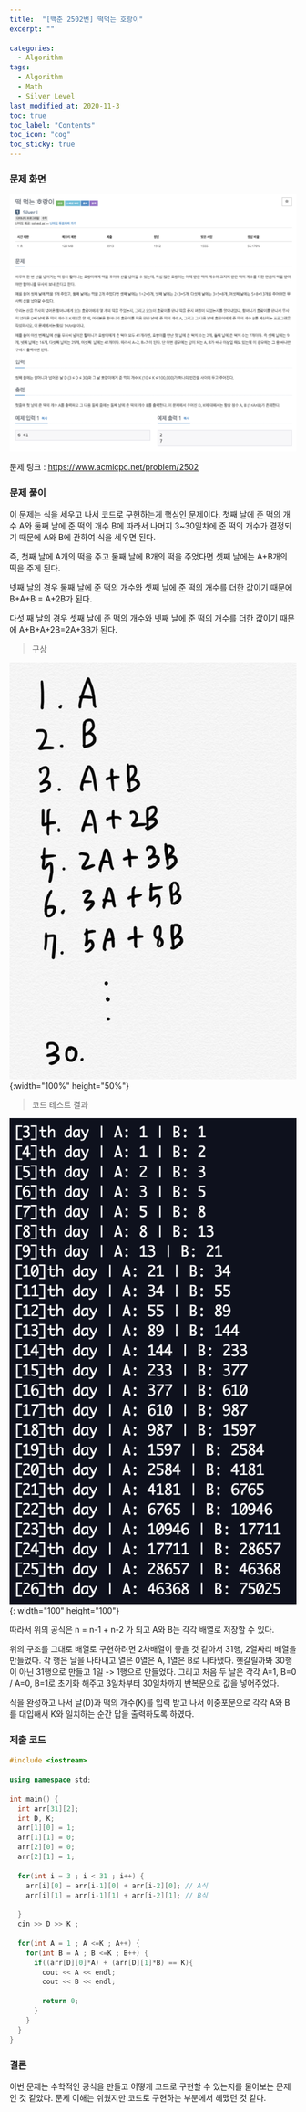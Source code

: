 ```yaml
---
title:  "[백준 2502번] 떡먹는 호랑이"
excerpt: ""

categories:
  - Algorithm
tags:
  - Algorithm
  - Math
  - Silver Level
last_modified_at: 2020-11-3 
toc: true
toc_label: "Contents"
toc_icon: "cog"
toc_sticky: true
---
```



### 문제 화면

![BOJ](/assets/images/BOJ/2502/www.acmicpc.net_problem_2502.jpg)



문제 링크 : <https://www.acmicpc.net/problem/2502> 



### 문제 풀이

이 문제는 식을 세우고 나서 코드로 구현하는게 핵심인 문제이다. 첫째 날에 준 떡의 개수 A와 둘째 날에 준 떡의 개수 B에 따라서 나머지 3~30일차에 준 떡의 개수가 결정되기 때문에 A와 B에 관하여 식을 세우면 된다. 

즉, 첫째 날에 A개의 떡을 주고 둘째 날에 B개의 떡을 주었다면 셋째 날에는 A+B개의 떡을 주게 된다. 

넷째 날의 경우 둘째 날에 준 떡의 개수와 셋째 날에 준 떡의 개수를 더한 값이기 때문에 B+A+B = A+2B가 된다. 

다섯 째 날의 경우 셋째 날에 준 떡의 개수와 넷째 날에 준 떡의 개수를 더한 값이기 때문에 A+B+A+2B=2A+3B가 된다.  

> 구상

![BOJ](/assets/images/BOJ/2502/1.jpg){:width="100%" height="50%"}



> 코드 테스트 결과

![BOJ](/assets/images/BOJ/2502/2.jpg){: width="100" height="100"}



따라서 위의 공식은 n = n-1 + n-2 가 되고 A와 B는 각각 배열로 저장할 수 있다. 

위의 구조를 그대로 배열로 구현하려면 2차배열이 좋을 것 같아서 31행, 2열짜리 배열을 만들었다. 각 행은 날을 나타내고 열은 0열은 A, 1열은 B로 나타냈다. 헷갈릴까봐 30행이 아닌 31행으로 만들고 1일 -> 1행으로 만들었다. 그리고 처음 두 날은 각각 A=1, B=0 / A=0, B=1로 초기화 해주고 3일차부터 30일차까지 반복문으로 값을 넣어주었다. 

식을 완성하고 나서 날(D)과 떡의 개수(K)를 입력 받고 나서 이중포문으로 각각 A와 B를 대입해서 K와 일치하는 순간 답을 출력하도록 하였다. 

 

### 제출 코드

```c++
#include <iostream>

using namespace std;

int main() {
  int arr[31][2];
  int D, K;
  arr[1][0] = 1;
  arr[1][1] = 0;
  arr[2][0] = 0;
  arr[2][1] = 1;

  for(int i = 3 ; i < 31 ; i++) {
    arr[i][0] = arr[i-1][0] + arr[i-2][0]; // A식
    arr[i][1] = arr[i-1][1] + arr[i-2][1]; // B식

  }
  cin >> D >> K ;

  for(int A = 1 ; A <=K ; A++) {
    for(int B = A ; B <=K ; B++) {
      if((arr[D][0]*A) + (arr[D][1]*B) == K){
        cout << A << endl;
        cout << B << endl;

        return 0;
      }
    }
  }
}
```



### 결론

이번 문제는 수학적인 공식을 만들고 어떻게 코드로 구현할 수 있는지를 물어보는 문제인 것 같았다. 문제 이해는 쉬웠지만 코드로 구현하는 부분에서 헤맸던 것 같다. 


